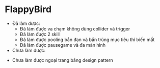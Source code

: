 # FlappyBird
* Đã làm được:
    - Đã làm được va chạm không dùng collider và trigger
    - Đã làm được 2 skill
    - Đã làm được pooling bắn đạn và bắn trúng mục tiêu thì biến mất
    - Đã làm được pausegame và đa màn hình
* Chưa làm được:
- Chưa làm được ngoại trang bằng design pattern
